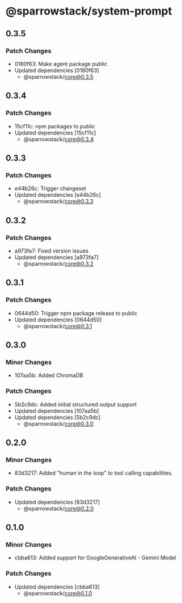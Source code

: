 # @sparrowstack/system-prompt

## 0.3.5

### Patch Changes

- 0180f63: Make agent package public
- Updated dependencies [0180f63]
    - @sparrowstack/core@0.3.5

## 0.3.4

### Patch Changes

- 15cf11c: npm packages to public
- Updated dependencies [15cf11c]
    - @sparrowstack/core@0.3.4

## 0.3.3

### Patch Changes

- e44b26c: Trigger changeset
- Updated dependencies [e44b26c]
    - @sparrowstack/core@0.3.3

## 0.3.2

### Patch Changes

- a973fa7: Fixed version issues
- Updated dependencies [a973fa7]
    - @sparrowstack/core@0.3.2

## 0.3.1

### Patch Changes

- 0644d50: Trigger npm package release to public
- Updated dependencies [0644d50]
    - @sparrowstack/core@0.3.1

## 0.3.0

### Minor Changes

- 107aa5b: Added ChromaDB

### Patch Changes

- 5b2c9dc: Added initial structured output support
- Updated dependencies [107aa5b]
- Updated dependencies [5b2c9dc]
    - @sparrowstack/core@0.3.0

## 0.2.0

### Minor Changes

- 83d3217: Added "human in the loop" to tool calling capabilities.

### Patch Changes

- Updated dependencies [83d3217]
    - @sparrowstack/core@0.2.0

## 0.1.0

### Minor Changes

- cbba613: Added support for GoogleGenerativeAI - Gemini Model

### Patch Changes

- Updated dependencies [cbba613]
    - @sparrowstack/core@0.1.0
